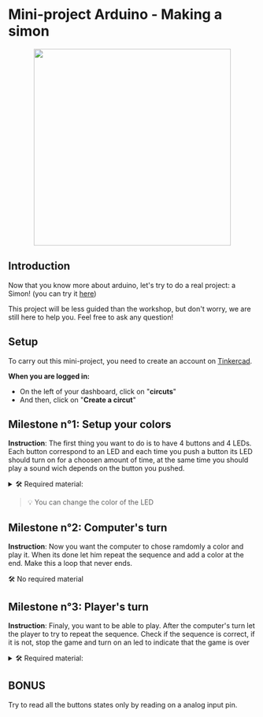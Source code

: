 # Mini-project Arduino - Making a simon
<p align="center">
  <img src="https://user-images.githubusercontent.com/3193712/44806323-03658480-ab9d-11e8-86b9-34c64f2b5966.gif" width="400"/>
</p>

## Introduction
Now that you know more about arduino, let's try to do a real project: a Simon! (you can try it [here](https://basisonderwijs.online/digibordtools/simon.html))

This project will be less guided than the workshop, but don't worry, we are still here to help you. Feel free to ask any question!

## Setup
To carry out this mini-project, you need to create an account on [Tinkercad](https://www.tinkercad.com).

**When you are logged in:**
* On the left of your dashboard, click on "**circuts**"
* And then, click on "**Create a circut**"

## Milestone n°1: Setup your colors
**Instruction**: The first thing you want to do is to have 4 buttons and 4 LEDs.
Each button correspond to an LED and each time you push a button its LED should turn on for a choosen amount of time, at the same time you should play a sound wich depends on the button you pushed.

<details>
    <summary> 🛠 Required material:</summary>

* Arduino
* BreadBoard
* Cable USB
* Jumpers
* 4 LEDs
* 4 Buttons
* 4 to 8 Resistors
* 1 Piezoelectric sensor

</details>

>:bulb: You can change the color of the LED

## Milestone n°2: Computer's turn
**Instruction**: Now you want the computer to chose ramdomly a color and play it. When its done let him repeat the sequence and add a color at the end. Make this a loop that never ends.

🛠 No required material

## Milestone n°3: Player's turn
**Instruction**: Finaly, you want to be able to play. After the computer's turn let the player to try to repeat the sequence. Check if the sequence is correct, if it is not, stop the game and turn on an led to indicate that the game is over

<details>
    <summary> 🛠 Required material:</summary>

* 1 LED
* 1 Resistor

</details>

## BONUS
Try to read all the buttons states only by reading on a analog input pin.
